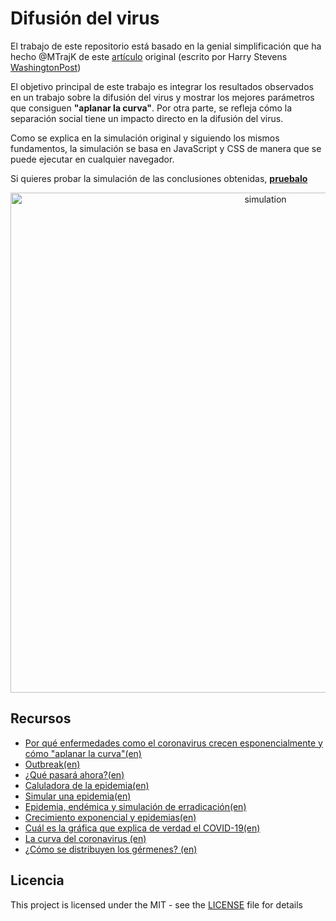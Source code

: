 # Difusión del virus

El trabajo de este repositorio está basado en la genial simplificación que ha hecho @MTrajK de este [artículo](https://www.washingtonpost.com/graphics/2020/world/corona-simulator/) original (escrito por Harry Stevens  [WashingtonPost](https://www.washingtonpost.com/))

El objetivo principal de este trabajo es integrar los resultados observados en un trabajo sobre la difusión del virus y mostrar los mejores parámetros que consiguen **"aplanar la curva"**. Por otra parte, se refleja cómo la separación social tiene un impacto directo en la difusión del virus.

Como se explica en la simulación original y siguiendo los mismos fundamentos, la simulación se basa en JavaScript y CSS de manera que se puede ejecutar en cualquier navegador.


Si  quieres probar la simulación de las conclusiones obtenidas, **[pruebalo](https://inesgarb.github.io/virus-spreading/)**

<p align="center">
    <img src="https://raw.githubusercontent.com/MTrajK/virus-spreading/master/images/simulation.gif" width="800px" title="simulation">
</p>


## Recursos

- [Por qué enfermedades como el coronavirus crecen esponencialmente y cómo "aplanar la curva"(en)](https://www.washingtonpost.com/graphics/2020/world/corona-simulator/)
- [Outbreak(en)](https://meltingasphalt.com/interactive/outbreak/)
- [¿Qué pasará ahora?(en)](https://ncase.me/covid-19/)
- [Caluladora de la epidemia(en)](http://gabgoh.github.io/COVID/index.html)
- [Simular una epidemia(en)](https://www.youtube.com/watch?v=gxAaO2rsdIs)
- [Epidemia, endémica y simulación de erradicación(en)](https://www.youtube.com/watch?v=7OLpKqTriio)
- [Crecimiento exponencial y epidemias(en)](https://www.youtube.com/watch?v=Kas0tIxDvrg)
- [Cuál es la gráfica que explica de verdad el COVID-19(en)](https://www.youtube.com/watch?v=fgBla7RepXU)
- [La curva del coronavirus (en)](https://www.youtube.com/watch?v=k6nLfCbAzgo)
- [¿Cómo se distribuyen los gérmenes? (en)](https://www.youtube.com/watch?v=I5-dI74zxPg)


## Licencia

This project is licensed under the MIT - see the [LICENSE](LICENSE) file for details
